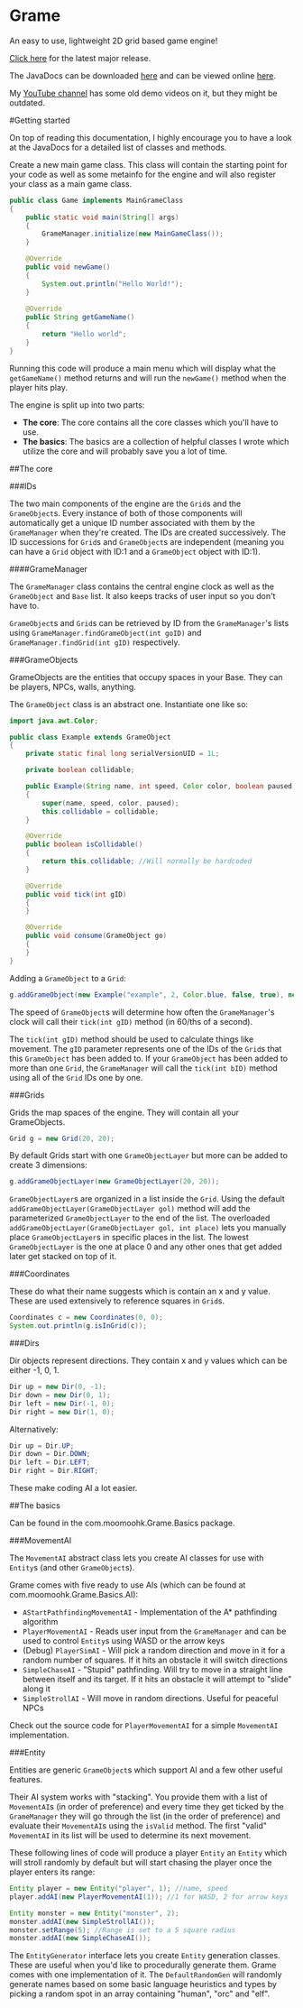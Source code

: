 Grame
=====

An easy to use, lightweight 2D grid based game engine!

[Click here](https://github.com/moomoohk/New-Grame/releases/latest) for the latest major release.

The JavaDocs can be downloaded [here](https://github.com/moomoohk/New-Grame/blob/master/JavaDocs.zip?raw=true) and can be viewed online [here](http://moomoohk.minelord.com/Documentation/Grame/).

My [YouTube channel](http://youtube.com/user/moomoohk) has some old demo videos on it, but they might be outdated.

#Getting started

On top of reading this documentation, I highly encourage you to have a look at the JavaDocs for a detailed list of classes and methods.

Create a new main game class. This class will contain the starting point for your code as well as some metainfo for the engine and will also register your class as a main game class.

```java
public class Game implements MainGrameClass
{
    public static void main(String[] args)
    {
        GrameManager.initialize(new MainGameClass());
    }

    @Override
    public void newGame()
    {
        System.out.println("Hello World!");
    }
    
    @Override
    public String getGameName()
    {
        return "Hello world";
    }
}
```

Running this code will produce a main menu which will display what the `getGameName()` method returns and will run the `newGame()` method when the player hits play.

The engine is split up into two parts:

* **The core**: The core contains all the core classes which you'll have to use.
* **The basics**: The basics are a collection of helpful classes I wrote which utilize the core and will probably save you a lot of time.

##The core

###IDs

The two main components of the engine are the `Grid`s and the `GrameObject`s. Every instance of both of those components will automatically get a unique ID number associated with them by the `GrameManager` when they're created. The IDs are created successively. The ID successions for `Grid`s and `GrameObject`s are independent (meaning you can have a `Grid` object with ID:1 and a `GrameObject` object with ID:1).

####GrameManager

The `GrameManager` class contains the central engine clock as well as the `GrameObject` and `Base` list. It also keeps tracks of user input so you don't have to.

`GrameObject`s and `Grid`s can be retrieved by ID from the `GrameManager`'s lists using `GrameManager.findGrameObject(int goID)` and `GrameManager.findGrid(int gID)` respectively.

###GrameObjects

GrameObjects are the entities that occupy spaces in your Base. They can be players, NPCs, walls, anything.

The `GrameObject` class is an abstract one. Instantiate one like so:

```java
import java.awt.Color;

public class Example extends GrameObject
{
    private static final long serialVersionUID = 1L;

    private boolean collidable;

    public Example(String name, int speed, Color color, boolean paused, boolean collidable)
    {
        super(name, speed, color, paused);
        this.collidable = collidable;
    }

	@Override
	public boolean isCollidable()
	{
		return this.collidable; //Will normally be hardcoded
	}

	@Override
	public void tick(int gID)
	{
	}

	@Override
	public void consume(GrameObject go)
	{
	} 
}
```

Adding a `GrameObject` to a `Grid`:

```java
g.addGrameObject(new Example("example", 2, Color.blue, false, true), new Coordinates(0, 0));
```

The speed of `GrameObject`s will determine how often the `GrameManager`'s clock will call their `tick(int gID)` method (in 60/ths of a second).

The `tick(int gID)` method should be used to calculate things like movement. The `gID` parameter represents one of the IDs of the `Grid`s that this `GrameObject` has been added to. If your `GrameObject` has been added to more than one `Grid`, the `GrameManager` will call the `tick(int bID)` method using all of the `Grid` IDs one by one.

###Grids

Grids the map spaces of the engine. They will contain all your GrameObjects.

```java
Grid g = new Grid(20, 20);
```

By default Grids start with one `GrameObjectLayer` but more can be added to create 3 dimensions:

```java
g.addGrameObjectLayer(new GrameObjectLayer(20, 20));
```

`GrameObjectLayer`s are organized in a list inside the `Grid`. Using the default `addGrameObjectLayer(GrameObjectLayer gol)` method will add the parameterized `GrameObjectLayer` to the end of the list. The overloaded `addGrameObjectLayer(GrameObjectLayer gol, int place)` lets you manually place `GrameObjectLayer`s in specific places in the list. The lowest `GrameObjectLayer` is the one at place 0 and any other ones that get added later get stacked on top of it.

###Coordinates

These do what their name suggests which is contain an x and y value. These are used extensively to reference squares in `Grid`s.

```java
Coordinates c = new Coordinates(0, 0);
System.out.println(g.isInGrid(c));
```

###Dirs

Dir objects represent directions. They contain x and y values which can be either -1, 0, 1.

```java
Dir up = new Dir(0, -1);
Dir down = new Dir(0, 1);
Dir left = new Dir(-1, 0);
Dir right = new Dir(1, 0);
```

Alternatively:

```java
Dir up = Dir.UP;
Dir down = Dir.DOWN;
Dir left = Dir.LEFT;
Dir right = Dir.RIGHT;
```

These make coding AI a lot easier.

##The basics

Can be found in the com.moomoohk.Grame.Basics package.

###MovementAI

The `MovementAI` abstract class lets you create AI classes for use with `Entity`s (and other `GrameObject`s).

Grame comes with five ready to use AIs (which can be found at com.moomoohk.Grame.Basics.AI):

* `AStartPathfindingMovementAI` - Implementation of the A* pathfinding algorithm
* `PlayerMovementAI` - Reads user input from the `GrameManager` and can be used to control `Entity`s using WASD or the arrow keys
* (Debug) `PlayerSimAI` - Will pick a random direction and move in it for a random number of squares. If it hits an obstacle it will switch directions
* `SimpleChaseAI` - "Stupid" pathfinding. Will try to move in a straight line between itself and its target. If it hits an obstacle it will attempt to "slide" along it
* `SimpleStrollAI` - Will move in random directions. Useful for peaceful NPCs

Check out the source code for `PlayerMovementAI` for a simple `MovementAI` implementation.

###Entity

Entities are generic `GrameObject`s which support AI and a few other useful features.

Their AI system works with "stacking". You provide them with a list of `MovementAI`s (in order of preference) and every time they get ticked by the `GrameManager` they will go through the list (in the order of preference) and evaluate their `MovementAI`s using the `isValid` method. The first "valid" `MovementAI` in its list will be used to determine its next movement.

These following lines of code will produce a player `Entity` an `Entity` which will stroll randomly by default but will start chasing the player once the player enters its range:

```java
Entity player = new Entity("player", 1); //name, speed
player.addAI(new PlayerMovementAI(1)); //1 for WASD, 2 for arrow keys

Entity monster = new Entity("monster", 2);
monster.addAI(new SimpleStrollAI());
monster.setRange(5); //Range is set to a 5 square radius
monster.addAI(new SimpleChaseAI());
````

The `EntityGenerator` interface lets you create `Entity` generation classes. These are useful when you'd like to procedurally generate them. Grame comes with one implementation of it. The `DefaultRandomGen` will randomly generate names based on some basic language heuristics and types by picking a random spot in an array containing "human", "orc" and "elf".
